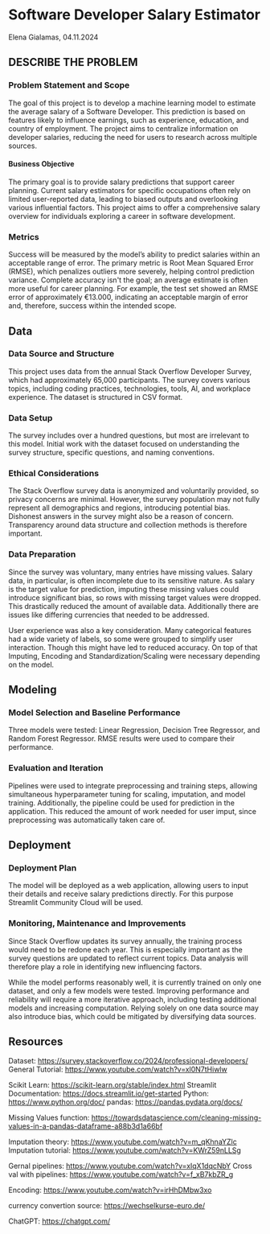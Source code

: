 # Software Developer Salary Estimator
Elena Gialamas, 04.11.2024
## DESCRIBE THE PROBLEM
### Problem Statement and Scope

The goal of this project is to develop a machine learning model to estimate the average salary of a Software Developer. This prediction is based on features likely to influence earnings, such as experience, education, and country of employment. The project aims to centralize information on developer salaries, reducing the need for users to research across multiple sources.

#### Business Objective

The primary goal is to provide salary predictions that support career planning. Current salary estimators for specific occupations often rely on limited user-reported data, leading to biased outputs and overlooking various influential factors. This project aims to offer a comprehensive salary overview for individuals exploring a career in software development.

### Metrics

Success will be measured by the model’s ability to predict salaries within an acceptable range of error. The primary metric is Root Mean Squared Error (RMSE), which penalizes outliers more severely, helping control prediction variance. Complete accuracy isn't the goal; an average estimate is often more useful for career planning. For example, the test set showed an RMSE error of approximately €13.000, indicating an acceptable margin of error and, therefore, success within the intended scope.

## Data
### Data Source and Structure

This project uses data from the annual Stack Overflow Developer Survey, which had approximately 65,000 participants. The survey covers various topics, including coding practices, technologies, tools, AI, and workplace experience. The dataset is structured in CSV format.

### Data Setup

The survey includes over a hundred questions, but most are irrelevant to this model. Initial work with the dataset focused on understanding the survey structure, specific questions, and naming conventions.

### Ethical Considerations

The Stack Overflow survey data is anonymized and voluntarily provided, so privacy concerns are minimal. However, the survey population may not fully represent all demographics and regions, introducing potential bias. Dishonest answers in the survey might also be a reason of concern. Transparency around data structure and collection methods is therefore important.

### Data Preparation

Since the survey was voluntary, many entries have missing values. Salary data, in particular, is often incomplete due to its sensitive nature. As salary is the target value for prediction, imputing these missing values could introduce significant bias, so rows with missing target values were dropped. This drastically reduced the amount of available data. Additionally there are issues like differing currencies that needed to be addressed.

User experience was also a key consideration. Many categorical features had a wide variety of labels, so some were grouped to simplify user interaction. Though this might have led to reduced accuracy.
On top of that Imputing, Encoding and Standardization/Scaling were necessary depending on the model.

## Modeling
### Model Selection and Baseline Performance

Three models were tested: Linear Regression, Decision Tree Regressor, and Random Forest Regressor. RMSE results were used to compare their performance.

### Evaluation and Iteration

Pipelines were used to integrate preprocessing and training steps, allowing simultaneous hyperparameter tuning for scaling, imputation, and model training. Additionally, the pipeline could be used for prediction in the application. This reduced the amount of work needed for user imput, since preprocessing was automatically taken care of.

## Deployment
### Deployment Plan

The model will be deployed as a web application, allowing users to input their details and receive salary predictions directly. 
For this purpose Streamlit Community Cloud will be used.

### Monitoring, Maintenance and Improvements

Since Stack Overflow updates its survey annually, the training process would need to be redone each year. This is especially important as the survey questions are updated to reflect current topics. Data analysis will therefore play a role in identifying new influencing factors.

While the model performs reasonably well, it is currently trained on only one dataset, and only a few models were tested. Improving performance and reliability will require a more iterative approach, including testing additional models and increasing computation. Relying solely on one data source may also introduce bias, which could be mitigated by diversifying data sources.

## Resources

Dataset: https://survey.stackoverflow.co/2024/professional-developers/
General Tutorial: https://www.youtube.com/watch?v=xl0N7tHiwlw

Scikit Learn: https://scikit-learn.org/stable/index.html
Streamlit Documentation: https://docs.streamlit.io/get-started
Python: https://www.python.org/doc/
pandas: https://pandas.pydata.org/docs/

Missing Values function: https://towardsdatascience.com/cleaning-missing-values-in-a-pandas-dataframe-a88b3d1a66bf

Imputation theory: https://www.youtube.com/watch?v=m_qKhnaYZlc
Imputation tutorial: https://www.youtube.com/watch?v=KWrZ59nLLSg

Gernal pipelines: https://www.youtube.com/watch?v=xIqX1dqcNbY
Cross val with pipelines: https://www.youtube.com/watch?v=f_xB7kbZR_g

Encoding: https://www.youtube.com/watch?v=irHhDMbw3xo

currency convertion source: https://wechselkurse-euro.de/

ChatGPT: https://chatgpt.com/